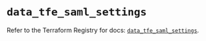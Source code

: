 # `data_tfe_saml_settings`

Refer to the Terraform Registry for docs: [`data_tfe_saml_settings`](https://registry.terraform.io/providers/hashicorp/tfe/0.51.1/docs/data-sources/saml_settings).
